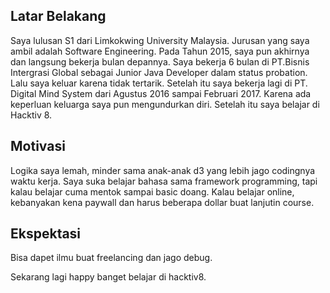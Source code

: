 [//]: # (Ceritakan sedikit tentang latar belakangmu seperti pendidikan terakhir atau pekerjaan sebelumnya)
## Latar Belakang

Saya lulusan S1 dari Limkokwing University Malaysia. Jurusan yang saya ambil adalah Software Engineering. Pada Tahun 2015,
saya pun akhirnya dan langsung bekerja bulan depannya. Saya bekerja 6 bulan di PT.Bisnis Intergrasi Global sebagai Junior
Java Developer dalam status probation. Lalu saya keluar karena tidak tertarik. Setelah itu saya bekerja lagi di PT. Digital
Mind System dari Agustus 2016 sampai Februari 2017. Karena ada keperluan keluarga saya pun mengundurkan diri. Setelah itu
saya belajar di Hacktiv 8.

[//]: # (Motivasi apa yang mendorongmu untuk ikut program coding bootcamp di Hacktiv8?)
## Motivasi
Logika saya lemah, minder sama anak-anak d3 yang lebih jago codingnya waktu kerja. Saya suka belajar bahasa sama framework
programming, tapi kalau belajar cuma mentok sampai basic doang. Kalau belajar online, kebanyakan kena paywall dan harus
beberapa dollar buat lanjutin course.

[//]: # (Beri tahu kami, apa yang ingin kamu dapatkan di Hacktiv8 dan apa yang ingin kamu capai setelah lulus dari sini?)
## Ekspektasi
Bisa dapet ilmu buat freelancing dan jago debug.

[//]: # (Apakah ada hal lain yang ingin disampaikan? Bila ada, kamu bebas untuk menuliskannya)
Sekarang lagi happy banget belajar di hacktiv8.
